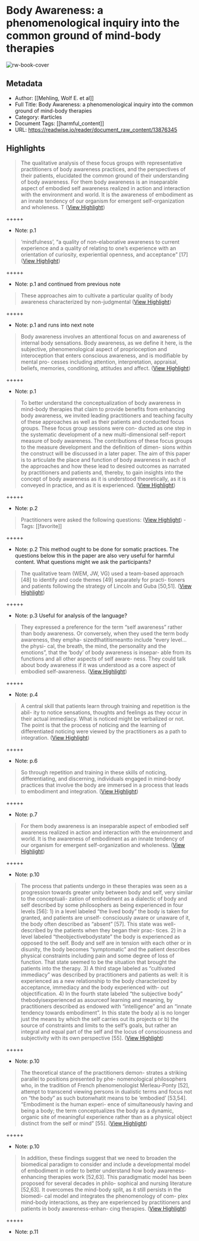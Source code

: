 # Body Awareness: a phenomenological inquiry into the common ground of mind-body therapies

![rw-book-cover](https://readwise-assets.s3.amazonaws.com/static/images/article3.5c705a01b476.png)

## Metadata
- Author: [[Mehling, Wolf E. et al]]
- Full Title: Body Awareness: a phenomenological inquiry into the common ground of mind-body therapies
- Category: #articles
- Document Tags: [[harmful_content]] 
- URL: https://readwise.io/reader/document_raw_content/13876345

## Highlights

> The qualitative analysis of these focus groups with
>  representative practitioners of body awareness practices, and the perspectives of their patients, elucidated the
>  common ground of their understanding of body awareness. For them body awareness is an inseparable aspect of
>  embodied self awareness realized in action and interaction with the environment and world. It is the awareness of
>  embodiment as an innate tendency of our organism for emergent self-organization and wholeness. T ([View Highlight](https://read.readwise.io/read/01h6tsymnex0cyhhj78f3g8m91))


+++++ 
- Note: p.1


> ‘mindfulness’, “a quality of non-elaborative awareness to
>  current experience and a quality of relating to one’s
>  experience with an orientation of curiosity, experiential
>  openness, and acceptance” [17] ([View Highlight](https://read.readwise.io/read/01h6tt1n9nkddqs7yya4vxxnyr))


+++++ 
- Note: p.1 and continued from previous note


> These approaches aim to cultivate a particular quality of
>  body awareness characterized by non-judgmental ([View Highlight](https://read.readwise.io/read/01h6tt1fnczdb5s9scfqgwtstb))


+++++ 
- Note: p.1 and runs into next note


> Body awareness involves an attentional focus on and
>  awareness of internal body sensations. Body awareness,
>  as we define it here, is the subjective, phenomenological
>  aspect of proprioception and interoception that enters
>  conscious awareness, and is modifiable by mental pro-
>  cesses including attention, interpretation, appraisal,
>  beliefs, memories, conditioning, attitudes and affect. ([View Highlight](https://read.readwise.io/read/01h6tt5r30dtajagwgm1hn78he))


+++++ 
- Note: p.1


> To better understand the conceptualization of body
>  awareness in mind-body therapies that claim to provide
>  benefits from enhancing body awareness, we invited
>  leading practitioners and teaching faculty of these
>  approaches as well as their patients and conducted
>  focus groups. These focus group sessions were con-
>  ducted as one step in the systematic development of a
>  new multi-dimensional self-report measure of body
>  awareness. The contributions of these focus groups to
>  the measure development and the definition of dimen-
>  sions within the construct will be discussed in a later
>  paper. The aim of this paper is to articulate the place
>  and function of body awareness in each of the
>  approaches and how these lead to desired outcomes as
>  narrated by practitioners and patients and, thereby, to
>  gain insights into the concept of body awareness as it is
>  understood theoretically, as it is conveyed in practice,
>  and as it is experienced. ([View Highlight](https://read.readwise.io/read/01h6ttdjsxhrcfptb9xqv0baez))


+++++ 
- Note: p.2


> Practitioners were asked the following questions: ([View Highlight](https://read.readwise.io/read/01h6ttn55kjrb3ba71jevjdczx))
    - Tags: [[favorite]] 


+++++ 
- Note: p.2 This method ought to be done for somatic practices. The questions below this in the paper are also very useful for harmful content. What questions might we ask the participants?


> The qualitative team
>  (WEM, JW, VG) used a team-based approach [48] to
>  identify and code themes [49] separately for practi-
>  tioners and patients following the strategy of Lincoln
>  and Guba [50,51]. ([View Highlight](https://read.readwise.io/read/01h6ttt11mqt960mygx6mm4n90))


+++++ 
- Note: p.3 Useful for analysis of the language?


> They expressed a preference for the term “self
>  awareness” rather than body awareness. Or conversely,
>  when they used the term body awareness, they empha-
>  sizedthatitismeantto include “every level... the physi-
>  cal, the breath, the mind, the personality and the
>  emotions”, that the ‘body’ of body awareness is insepar-
>  able from its functions and all other aspects of self aware-
>  ness. They could talk about body awareness if it was
>  understood as a core aspect of embodied self-awareness. ([View Highlight](https://read.readwise.io/read/01h6tvfeve8t9k7japjjs4rx07))


+++++ 
- Note: p.4


> A central skill that
>  patients learn through training and repetition is the abil-
>  ity to notice sensations, thoughts and feelings as they
>  occur in their actual immediacy. What is noticed might
>  be verbalized or not. The point is that the process of
>  noticing and the learning of differentiated noticing were
>  viewed by the practitioners as a path to integration. ([View Highlight](https://read.readwise.io/read/01h6tvvqa75d57qwa165cqhg66))


+++++ 
- Note: p.6


> So through repetition and training in these skills of
>  noticing, differentiating, and discerning, individuals
>  engaged in mind-body practices that involve the body
>  are immersed in a process that leads to embodiment
>  and integration. ([View Highlight](https://read.readwise.io/read/01h6tvxzhn41drhzbbza0b546e))


+++++ 
- Note: p.7


> For them body awareness is an inseparable
>  aspect of embodied self awareness realized in action and
>  interaction with the environment and world. It is the
>  awareness of embodiment as an innate tendency of our
>  organism for emergent self-organization and wholeness. ([View Highlight](https://read.readwise.io/read/01h6x5yvad9z3vvd8pw3qf6jd2))


+++++ 
- Note: p.10


> The process that patients undergo in these therapies
>  was seen as a progression towards greater unity
>  between body and self, very similar to the conceptuali-
>  zation of embodiment as a dialectic of body and self
>  described by some philosophers as being experienced
>  in four levels [56]: 1) in a level labeled “the lived body”
>  the body is taken for granted, and patients are unself-
>  consciously aware or unaware of it, the body often
>  described as “absent” [57]. This state was well-
>  described by the patients when they began their prac-
>  tices. 2) in a level labeled “theobjectivebodystate” the
>  body is experienced as opposed to the self. Body and
>  self are in tension with each other or in disunity, the
>  body becomes “symptomatic” and the patient describes
>  physical constraints including pain and some degree of
>  loss of function. That state seemed to be the situation
>  that brought the patients into the therapy. 3) A third
>  stage labeled as “cultivated immediacy” was described
>  by practitioners and patients as well: it is experienced
>  as a new relationship to the body characterized by
>  acceptance, immediacy and the body experienced with-
>  out objectification. 4) In the fourth state labeled “the
>  subjective body” thebodyisexperienced as asourceof
>  learning and meaning, by practitioners described as
>  endowed with “intelligence” and an “innate tendency
>  towards embodiment”. In this state the body a) is no
>  longer just the means by which the self carries out its
>  projects or b) the source of constraints and limits to
>  the self’s goals, but rather an integral and equal part of
>  the self and the locus of consciousness and subjectivity
>  with its own perspective [55]. ([View Highlight](https://read.readwise.io/read/01h6x67eksk72yxy6yy77s4ddv))


+++++ 
- Note: p.10


> The theoretical stance of the practitioners demon-
>  strates a striking parallel to positions presented by phe-
>  nomenological philosophers who, in the tradition of
>  French phenomenologist Merleau-Ponty [52], attempt to
>  transcend viewing persons in dualistic terms and focus
>  not on “the body” as such butonwhatit means to be
>  ‘embodied’ [53,54]. “Embodiment is the human experi-
>  ence of simultaneously having and being a body; the
>  term conceptualizes the body as a dynamic, organic site
>  of meaningful experience rather than as a physical
>  object distinct from the self or mind” [55]. ([View Highlight](https://read.readwise.io/read/01h6x6320e980rnbhdkkyqj4ke))


+++++ 
- Note: p.10


> In addition, these findings suggest that we need to
>  broaden the biomedical paradigm to consider and
>  include a developmental model of embodiment in
>  order to better understand how body awareness-
>  enhancing therapies work [52,63]. This paradigmatic
>  model has been proposed for several decades in philo-
>  sophical and nursing literature [52,63]. It overcomes
>  the mind-body split, as it still persists in the biomedi-
>  cal model and integrates the phenomenology of com-
>  plex mind-body interactions, as they are experienced
>  by practitioners and patients in body awareness-enhan-
>  cing therapies. ([View Highlight](https://read.readwise.io/read/01h6x6b8p25qp1g7fcjjs0ptg6))


+++++ 
- Note: p.11

